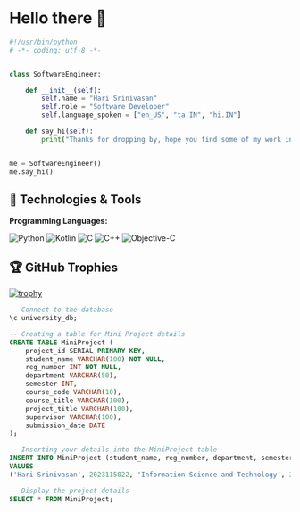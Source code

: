 # Hello there 👋

```python
#!/usr/bin/python
# -*- coding: utf-8 -*-


class SoftwareEngineer:

    def __init__(self):
        self.name = "Hari Srinivasan"
        self.role = "Software Developer"
        self.language_spoken = ["en_US", "ta.IN", "hi.IN"]

    def say_hi(self):
        print("Thanks for dropping by, hope you find some of my work interesting.")


me = SoftwareEngineer()
me.say_hi()
```

## 🔧 Technologies & Tools

**Programming Languages:**

![Python](https://img.shields.io/badge/Code-Python-informational?style=flat&logo=python&logoColor=white&color=6aa6f8)
![Kotlin](https://img.shields.io/badge/kotlin-%237F52FF.svg?style=for-the-badge&logo=kotlin&logoColor=white)
![C](https://img.shields.io/badge/c-%2300599C.svg?style=for-the-badge&logo=c&logoColor=white)
![C++](https://img.shields.io/badge/c++-%2300599C.svg?style=for-the-badge&logo=c%2B%2B&logoColor=white)
![Objective-C](https://img.shields.io/badge/OBJECTIVE--C-%233A95E3.svg?style=for-the-badge&logo=apple&logoColor=white)



## 🏆 GitHub Trophies

[![trophy](https://github-profile-trophy.vercel.app/?username=haz3-jolt&theme=onedark)](https://github.com/ryo-ma/github-profile-trophy)

```sql
-- Connect to the database
\c university_db;

-- Creating a table for Mini Project details
CREATE TABLE MiniProject (
    project_id SERIAL PRIMARY KEY,
    student_name VARCHAR(100) NOT NULL,
    reg_number INT NOT NULL,
    department VARCHAR(50),
    semester INT,
    course_code VARCHAR(10),
    course_title VARCHAR(100),
    project_title VARCHAR(100),
    supervisor VARCHAR(100),
    submission_date DATE
);

-- Inserting your details into the MiniProject table
INSERT INTO MiniProject (student_name, reg_number, department, semester, course_code, course_title, project_title, supervisor, submission_date) 
VALUES 
('Hari Srinivasan', 2023115022, 'Information Science and Technology', 3, 'IT23303', 'Database Management Systems', 'AUSEC Quiz Hosting Website', 'Prof. Dr. P. Geetha', '2024-10-19');

-- Display the project details
SELECT * FROM MiniProject;
```
